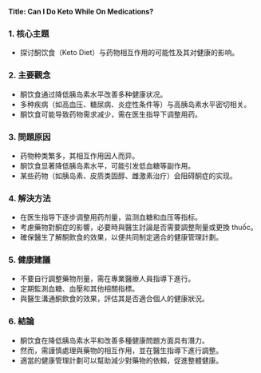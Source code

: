 **Title: Can I Do Keto While On Medications?**

### 1. **核心主題**
   - 探讨酮饮食（Keto Diet）与药物相互作用的可能性及其对健康的影响。

### 2. **主要觀念**
   - 酮饮食通过降低胰岛素水平改善多种健康状况。
   - 多种疾病（如高血压、糖尿病、炎症性条件等）与高胰岛素水平密切相关。
   - 酮饮食可能导致药物需求减少，需在医生指导下调整用药。

### 3. **問題原因**
   - 药物种类繁多，其相互作用因人而异。
   - 酮饮食显著降低胰岛素水平，可能引发低血糖等副作用。
   - 某些药物（如胰岛素、皮质类固醇、雌激素治疗）会阻碍酮症的实现。

### 4. **解決方法**
   - 在医生指导下逐步调整用药剂量，监测血糖和血压等指标。
   - 考慮藥物對酮症的影響，必要時與醫生討論是否需要調整劑量或更換 thuốc。
   - 確保醫生了解酮飲食的效果，以便共同制定適合的健康管理計劃。

### 5. **健康建議**
   - 不要自行調整藥物剂量，需在專業醫療人員指導下進行。
   - 定期監測血糖、血壓和其他相關指標。
   - 與醫生溝通酮飲食的效果，評估其是否適合個人的健康狀況。

### 6. **結論**
   - 酮饮食在降低胰岛素水平和改善多種健康問題方面具有潛力。
   - 然而，需謹慎處理與藥物的相互作用，並在醫生指導下進行調整。
   - 適當的健康管理計劃可以幫助減少對藥物的依賴，促進整體健康。